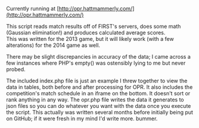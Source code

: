 Currently running at [http://opr.hattmammerly.com/](http://opr.hattmammerly.com/)

This script reads match results off of FIRST's servers, does some math (Gaussian elimination!) and produces calculated average scores.  
This was written for the 2013 game, but it will likely work (with a few alterations) for the 2014 game as well.

There may be slight discrepancies in accuracy of the data; I came across a few instances where PHP's empty() was ostensibly lying to me but never probed.

The included index.php file is just an example I threw together to view the data in tables, both before and after processing for OPR.
It also includes the competition's match schedule in an iframe on the bottom. It doesn't sort or rank anything in any way. The opr.php file writes the data it generates to json files so you can do whatever you want with the
data once you execute the script. This actually was written several months before initially being put on GitHub; if it were fresh in my mind I'd write more. bummer.
